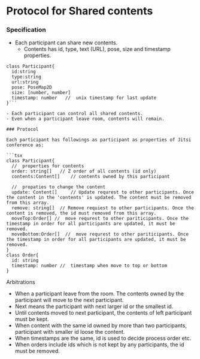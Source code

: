 # Protocol for Shared contents

### Specification

- Each participant can share new contents. 
  - Contents has id, type, text (URL), pose, size and timestamp properties. 
```tsx
class Participant{
  id:string
  type:string
  url:string
  pose: PoseMap2D
  size: [number, number]
  timestamp: number   //  unix timestamp for last update
}```

- Each participant can control all shared contents.
- Even when a participant leave room, contents will remain.

### Protocol

Each participant has followings as participant as properties of Jitsi conference as: 

```tsx
class Participant{
  //  properties for contents
  order: string[]  	// Z order of all contents (id only) 
  contents:Content[]	// contents owned by this participant
  
  //  propaties to change the content
  update: Content[] 	// Update requrest to other participants. Once the content in the 'contents' is updated. The content must be removed from this array.
  remove: string[]	// Remove requiest to other participants. Once the content is removed, the id must removed from this array.
  moveTop:Order[] //  move requrest to other pariticipants. Once the timestamp in order for all participants are updated, it must be removed.
  moveBottom:Order[]  //  move requrest to other pariticipants. Once the timestamp in order for all participants are updated, it must be removed.
}
class Order{
  id: string
  timestamp: number //  timestamp when move to top or bottom
}
```

Arbitrations

- When a participant leave from the room. The contents owned by the participant will move to the next participant. 
 - Next means the participant with next larger id or the smallest id.
 - Until contents moved to next participant, the contents of left participant must be kept.
- When content with the same id owned by more than two participants, participant with smaller id loose the content.
- When timestamps are the same, id is used to decide process order etc.
- When orders include ids which is not kept by any participants, the id must be removed. 

